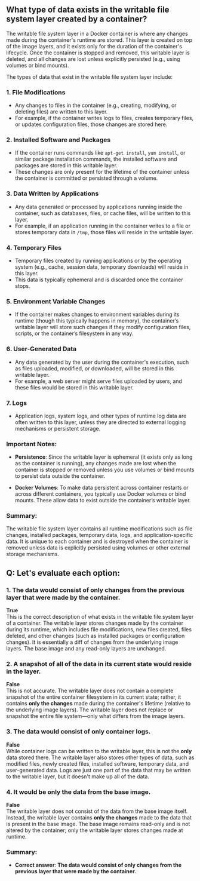 ## What type of data exists in the writable file system layer created by a container?

The writable file system layer in a Docker container is where any changes made during the container's runtime are stored. This layer is created on top of the image layers, and it exists only for the duration of the container's lifecycle. Once the container is stopped and removed, this writable layer is deleted, and all changes are lost unless explicitly persisted (e.g., using volumes or bind mounts).

The types of data that exist in the writable file system layer include:

### 1. **File Modifications**
   - Any changes to files in the container (e.g., creating, modifying, or deleting files) are written to this layer.
   - For example, if the container writes logs to files, creates temporary files, or updates configuration files, those changes are stored here.

### 2. **Installed Software and Packages**
   - If the container runs commands like `apt-get install`, `yum install`, or similar package installation commands, the installed software and packages are stored in this writable layer.
   - These changes are only present for the lifetime of the container unless the container is committed or persisted through a volume.

### 3. **Data Written by Applications**
   - Any data generated or processed by applications running inside the container, such as databases, files, or cache files, will be written to this layer.
   - For example, if an application running in the container writes to a file or stores temporary data in `/tmp`, those files will reside in the writable layer.

### 4. **Temporary Files**
   - Temporary files created by running applications or by the operating system (e.g., cache, session data, temporary downloads) will reside in this layer.
   - This data is typically ephemeral and is discarded once the container stops.

### 5. **Environment Variable Changes**
   - If the container makes changes to environment variables during its runtime (though this typically happens in memory), the container’s writable layer will store such changes if they modify configuration files, scripts, or the container’s filesystem in any way.

### 6. **User-Generated Data**
   - Any data generated by the user during the container's execution, such as files uploaded, modified, or downloaded, will be stored in this writable layer.
   - For example, a web server might serve files uploaded by users, and these files would be stored in this writable layer.

### 7. **Logs**
   - Application logs, system logs, and other types of runtime log data are often written to this layer, unless they are directed to external logging mechanisms or persistent storage.

### Important Notes:
- **Persistence**: Since the writable layer is ephemeral (it exists only as long as the container is running), any changes made are lost when the container is stopped or removed unless you use volumes or bind mounts to persist data outside the container.
  
- **Docker Volumes**: To make data persistent across container restarts or across different containers, you typically use Docker volumes or bind mounts. These allow data to exist outside the container’s writable layer.

### Summary:
The writable file system layer contains all runtime modifications such as file changes, installed packages, temporary data, logs, and application-specific data. It is unique to each container and is destroyed when the container is removed unless data is explicitly persisted using volumes or other external storage mechanisms.


## Q: Let's evaluate each option:

### 1. **The data would consist of only changes from the previous layer that were made by the container.**

**True**  
This is the correct description of what exists in the writable file system layer of a container. The writable layer stores changes made by the container during its runtime, which includes file modifications, new files created, files deleted, and other changes (such as installed packages or configuration changes). It is essentially a diff of changes from the underlying image layers. The base image and any read-only layers are unchanged.

### 2. **A snapshot of all of the data in its current state would reside in the layer.**

**False**  
This is not accurate. The writable layer does not contain a complete snapshot of the entire container filesystem in its current state; rather, it contains **only the changes** made during the container's lifetime (relative to the underlying image layers). The writable layer does not replace or snapshot the entire file system—only what differs from the image layers.

### 3. **The data would consist of only container logs.**

**False**  
While container logs can be written to the writable layer, this is not the **only** data stored there. The writable layer also stores other types of data, such as modified files, newly created files, installed software, temporary data, and user-generated data. Logs are just one part of the data that may be written to the writable layer, but it doesn't make up all of the data.

### 4. **It would be only the data from the base image.**

**False**  
The writable layer does not consist of the data from the base image itself. Instead, the writable layer contains **only the changes** made to the data that is present in the base image. The base image remains read-only and is not altered by the container; only the writable layer stores changes made at runtime.

### Summary:
- **Correct answer**: **The data would consist of only changes from the previous layer that were made by the container.**
